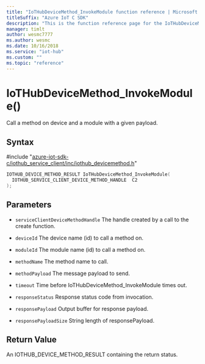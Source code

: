 ```yaml
---                             
title: "IoTHubDeviceMethod_InvokeModule function reference | Microsoft Docs" 
titleSuffix: "Azure IoT C SDK"            
description: "This is the function reference page for the IoTHubDeviceMethod_InvokeModule() function in the Azure IoT C SDK. This SDK is used with Azure IoT Hub and Azure IoT Hub Device Provisioning Service"            
manager: timlt                 
author: wesmc7777              
ms.author: wesmc               
ms.date: 10/16/2018                    
ms.service: "iot-hub"             
ms.custom: ""                
ms.topic: "reference"        
---                            
```


# IoTHubDeviceMethod_InvokeModule()

Call a method on device and a module with a given payload.

## Syntax

\#include "[azure-iot-sdk-c/iothub_service_client/inc/iothub_devicemethod.h](../iothub-devicemethod-h.md)"  
```C
IOTHUB_DEVICE_METHOD_RESULT IoTHubDeviceMethod_InvokeModule(
  IOTHUB_SERVICE_CLIENT_DEVICE_METHOD_HANDLE  C2
);
```

## Parameters
* `serviceClientDeviceMethodHandle` The handle created by a call to the create function. 

* `deviceId` The device name (id) to call a method on. 

* `moduleId` The module name (id) to call a method on. 

* `methodName` The method name to call. 

* `methodPayload` The message payload to send. 

* `timeout` Time before IoTHubDeviceMethod_InvokeModule times out. 

* `responseStatus` Response status code from invocation. 

* `responsePayload` Output buffer for response payload. 

* `responsePayloadSize` String length of responsePayload.

## Return Value
An IOTHUB_DEVICE_METHOD_RESULT containing the return status.


